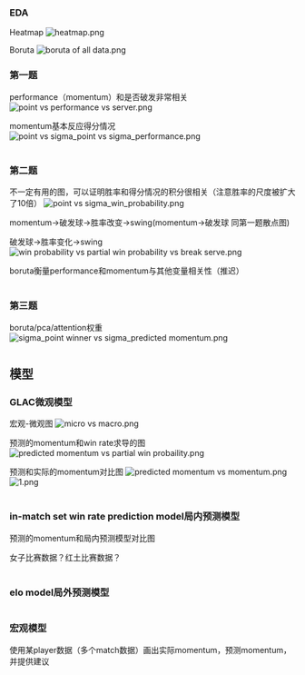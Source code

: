 ### EDA
Heatmap
![heatmap.png](graphs%2Fheatmap.png)

Boruta
![boruta of all data.png](graphs%2Fboruta%20of%20all%20data.png)

### 第一题
performance（momentum）和是否破发非常相关
![point vs performance vs server.png](graphs%2Fpoint%20vs%20performance%20vs%20server.png)

momentum基本反应得分情况
![point vs sigma_point vs sigma_performance.png](graphs%2Fpoint%20vs%20sigma_point%20vs%20sigma_performance.png)


#
### 第二题

不一定有用的图，可以证明胜率和得分情况的积分很相关（注意胜率的尺度被扩大了10倍）
![point vs sigma_win_probability.png](graphs%2Fpoint%20vs%20sigma_win_probability.png)

momentum->破发球->胜率改变->swing(momentum->破发球 同第一题散点图)

破发球->胜率变化->swing
![win probability vs partial win probability vs break serve.png](graphs%2Fwin%20probability%20vs%20partial%20win%20probability%20vs%20break%20serve.png)

boruta衡量performance和momentum与其他变量相关性（推迟）

#
### 第三题
boruta/pca/attention权重
![sigma_point winner vs sigma_predicted momentum.png](graphs%2Fsigma_point%20winner%20vs%20sigma_predicted%20momentum.png)

#
## 模型

### GLAC微观模型
宏观-微观图
![micro vs macro.png](graphs%2Fmicro%20vs%20macro.png)

预测的momentum和win rate求导的图
![predicted momentum vs partial win probaility.png](graphs%2Fpredicted%20momentum%20vs%20partial%20win%20probaility.png)

预测和实际的momentum对比图
![predicted momentum vs momentum.png](graphs%2Fpredicted%20momentum%20vs%20momentum.png)
![1.png](graphs%2F1.png)
#
### in-match set win rate prediction model局内预测模型

预测的momentum和局内预测模型对比图

女子比赛数据？红土比赛数据？

#
### elo model局外预测模型

#
### 宏观模型

使用某player数据（多个match数据）画出实际momentum，预测momentum，并提供建议

